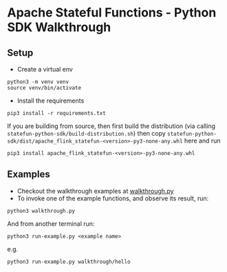 # Apache Stateful Functions - Python SDK Walkthrough

## Setup

* Create a virtual env

```
python3 -m venv venv
source venv/bin/activate   
```

* Install the requirements 

```
pip3 install -r requirements.txt
```

If you are building from source, then first build the 
distribution (via calling `statefun-python-sdk/build-distribution.sh`)
then copy `statefun-python-sdk/dist/apache_flink_statefun-<version>-py3-none-any.whl` here and
run 

```
pip3 install apache_flink_statefun-<version>-py3-none-any.whl
```

## Examples

* Checkout the walkthrough examples at [walkthrough.py](walkthrough.py)
* To invoke one of the example functions, and observe its result, run:
```
python3 walkthrough.py
```

And from another terminal run:
```
python3 run-example.py <example name>
```

e.g.

```
python3 run-example.py walkthrough/hello
```
